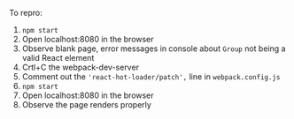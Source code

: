 To repro:

1. `npm start`
2. Open localhost:8080 in the browser
3. Observe blank page, error messages in console about `Group` not being a valid React element
4. Crtl+C the webpack-dev-server
5. Comment out the `'react-hot-loader/patch',` line in `webpack.config.js`
6. `npm start`
7. Open localhost:8080 in the browser
8. Observe the page renders properly